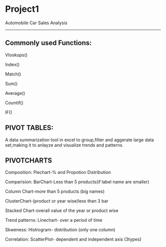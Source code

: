 # Project1
Automobile Car Sales Analysis 
*****************************
Commonly used Functions:
--------------------------
Vlookups()

Index()

Match()

Sum()

Average()

Countif()

IF()

PIVOT TABLES:
-------------
A data summarization tool in excel to group,filter and aggerate large data set,making it to anlayze and visualize trends and patterns.

PIVOTCHARTS 
-----------
Composition:
Piechart-% and Propotion Distribution

Comparision:
BarChart-Less than 5 products(if label name are smaller)

Column Chart-more than 5 products (big names)

ClusterChart-(product or year wise)less than 3 bar 

Stacked Chart-overall value of the year or product wise

Trend patterns:
Linechart- over a period of time 

Skweness:
Histrogram- distribution (only one column)

Correlation:
ScatterPlot- dependent and independent axis (3types)
